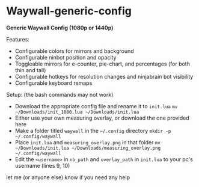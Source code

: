 # Waywall-generic-config

**Generic Waywall Config (1080p or 1440p)**

Features:
- Configurable colors for mirrors and background
- Configurable ninbot position and opacity
- Toggleable mirrors for e-counter, pie-chart, and percentages (for both thin and tall)
- Configurable hotkeys for resolution changes and ninjabrain bot visibility
- Configurable keyboard remaps

Setup: (the bash commands may not work)
- Download the appropriate config file and rename it to `init.lua` ```mv ~/Downloads/init_1080.lua ~/Downloads/init.lua```
- Either use your own measuring overlay, or download the one provided here
- Make a folder titled `waywall` in the `~/.config` directory ```mkdir -p ~/.config/waywall```
- Place `init.lua` and `measuring_overlay.png` in that folder ```mv ~/Downloads/init.lua ~/Downloads/measuring_overlay.png ~/.config/waywall```
- Edit the `<username>` in `nb_path` and `overlay_path` in `init.lua` to your pc's username (lines 9, 10)

let me (or anyone else) know if you need any help
